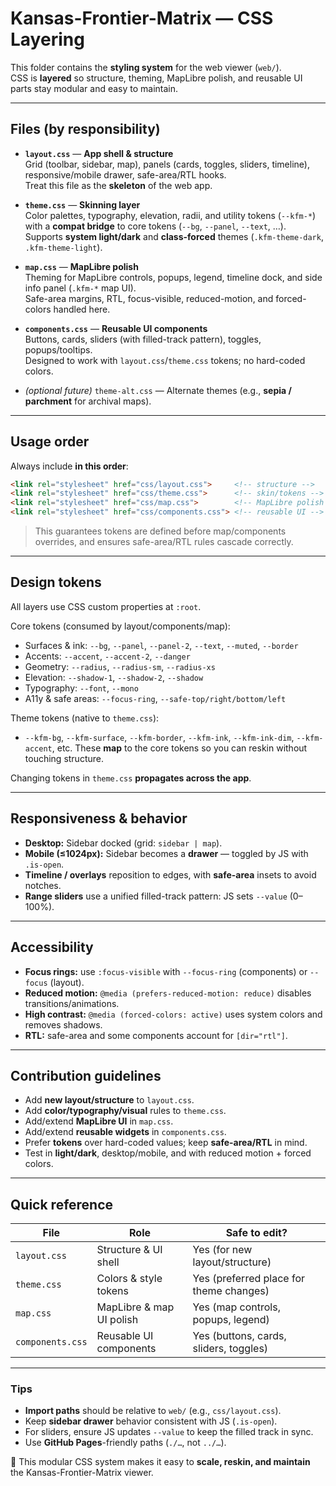 # Kansas-Frontier-Matrix — CSS Layering

This folder contains the **styling system** for the web viewer (`web/`).  
CSS is **layered** so structure, theming, MapLibre polish, and reusable UI parts stay modular and easy to maintain.

---

## Files (by responsibility)

- **`layout.css`** — **App shell & structure**  
  Grid (toolbar, sidebar, map), panels (cards, toggles, sliders, timeline), responsive/mobile drawer, safe-area/RTL hooks.  
  Treat this file as the **skeleton** of the web app.

- **`theme.css`** — **Skinning layer**  
  Color palettes, typography, elevation, radii, and utility tokens (`--kfm-*`) with a **compat bridge** to core tokens (`--bg`, `--panel`, `--text`, …).  
  Supports **system light/dark** and **class-forced** themes (`.kfm-theme-dark`, `.kfm-theme-light`).

- **`map.css`** — **MapLibre polish**  
  Theming for MapLibre controls, popups, legend, timeline dock, and side info panel (`.kfm-*` map UI).  
  Safe-area margins, RTL, focus-visible, reduced-motion, and forced-colors handled here.

- **`components.css`** — **Reusable UI components**  
  Buttons, cards, sliders (with filled-track pattern), toggles, popups/tooltips.  
  Designed to work with `layout.css`/`theme.css` tokens; no hard-coded colors.

- *(optional future)* `theme-alt.css` — Alternate themes (e.g., **sepia / parchment** for archival maps).

---

## Usage order

Always include **in this order**:

```html
<link rel="stylesheet" href="css/layout.css">     <!-- structure -->
<link rel="stylesheet" href="css/theme.css">      <!-- skin/tokens -->
<link rel="stylesheet" href="css/map.css">        <!-- MapLibre polish -->
<link rel="stylesheet" href="css/components.css"> <!-- reusable UI -->
````

> This guarantees tokens are defined before map/components overrides, and ensures safe-area/RTL rules cascade correctly.

---

## Design tokens

All layers use CSS custom properties at `:root`.

Core tokens (consumed by layout/components/map):

* Surfaces & ink: `--bg`, `--panel`, `--panel-2`, `--text`, `--muted`, `--border`
* Accents: `--accent`, `--accent-2`, `--danger`
* Geometry: `--radius`, `--radius-sm`, `--radius-xs`
* Elevation: `--shadow-1`, `--shadow-2`, `--shadow`
* Typography: `--font`, `--mono`
* A11y & safe areas: `--focus-ring`, `--safe-top/right/bottom/left`

Theme tokens (native to `theme.css`):

* `--kfm-bg`, `--kfm-surface`, `--kfm-border`, `--kfm-ink`, `--kfm-ink-dim`, `--kfm-accent`, etc.
  These **map** to the core tokens so you can reskin without touching structure.

Changing tokens in `theme.css` **propagates across the app**.

---

## Responsiveness & behavior

* **Desktop:** Sidebar docked (grid: `sidebar | map`).
* **Mobile (≤1024px):** Sidebar becomes a **drawer** — toggled by JS with `.is-open`.
* **Timeline / overlays** reposition to edges, with **safe-area** insets to avoid notches.
* **Range sliders** use a unified filled-track pattern: JS sets `--value` (0–100%).

---

## Accessibility

* **Focus rings:** use `:focus-visible` with `--focus-ring` (components) or `--focus` (layout).
* **Reduced motion:** `@media (prefers-reduced-motion: reduce)` disables transitions/animations.
* **High contrast:** `@media (forced-colors: active)` uses system colors and removes shadows.
* **RTL:** safe-area and some components account for `[dir="rtl"]`.

---

## Contribution guidelines

* Add **new layout/structure** to `layout.css`.
* Add **color/typography/visual** rules to `theme.css`.
* Add/extend **MapLibre UI** in `map.css`.
* Add/extend **reusable widgets** in `components.css`.
* Prefer **tokens** over hard-coded values; keep **safe-area/RTL** in mind.
* Test in **light/dark**, desktop/mobile, and with reduced motion + forced colors.

---

## Quick reference

| File             | Role                     | Safe to edit?                           |
| ---------------- | ------------------------ | --------------------------------------- |
| `layout.css`     | Structure & UI shell     | Yes (for new layout/structure)          |
| `theme.css`      | Colors & style tokens    | Yes (preferred place for theme changes) |
| `map.css`        | MapLibre & map UI polish | Yes (map controls, popups, legend)      |
| `components.css` | Reusable UI components   | Yes (buttons, cards, sliders, toggles)  |

---

### Tips

* **Import paths** should be relative to `web/` (e.g., `css/layout.css`).
* Keep **sidebar drawer** behavior consistent with JS (`.is-open`).
* For sliders, ensure JS updates `--value` to keep the filled track in sync.
* Use **GitHub Pages**-friendly paths (`./…`, not `../…`).

🚀 This modular CSS system makes it easy to **scale, reskin, and maintain** the Kansas-Frontier-Matrix viewer.

```
```
